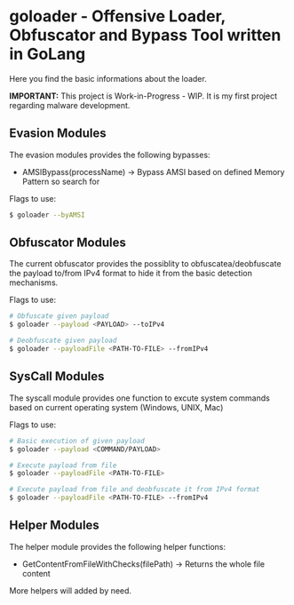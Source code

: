 # goloader - Offensive Loader, Obfuscator and Bypass Tool written in GoLang
Here you find the basic informations about the loader.

**IMPORTANT:** This project is Work-in-Progress - WIP.
It is my first project regarding malware development.


## Evasion Modules
The evasion modules provides the following bypasses:
 - AMSIBypass(processName) -> Bypass AMSI based on defined Memory Pattern so search for

Flags to use:
```bash
$ goloader --byAMSI
```

## Obfuscator Modules
The current obfuscator provides the possiblity to obfuscatea/deobfuscate 
the payload to/from IPv4 format to hide it from the basic detection 
mechanisms. 

Flags to use:
```bash
# Obfuscate given payload
$ goloader --payload <PAYLOAD> --toIPv4

# Deobfuscate given payload
$ goloader --payloadFile <PATH-TO-FILE> --fromIPv4
```

## SysCall Modules
The syscall module provides one function to excute system commands
based on current operating system (Windows, UNIX, Mac)

Flags to use:
```bash
# Basic execution of given payload
$ goloader --payload <COMMAND/PAYLOAD>

# Execute payload from file 
$ goloader --payloadFile <PATH-TO-FILE>

# Execute payload from file and deobfuscate it from IPv4 format
$ goloader --payloadFile <PATH-TO-FILE> --fromIPv4
```


## Helper Modules
The helper module provides the following helper functions:
 - GetContentFromFileWithChecks(filePath) -> Returns the whole file content 

More helpers will added by need.
